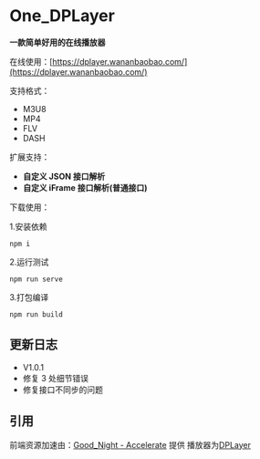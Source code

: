 # One_DPLayer

**一款简单好用的在线播放器**

在线使用：[https://dplayer.wananbaobao.com/](https://dplayer.wananbaobao.com/)

支持格式：

- M3U8
- MP4
- FLV
- DASH

扩展支持：

- **自定义 JSON 接口解析**
- **自定义 iFrame 接口解析(普通接口)**

下载使用：

1.安装依赖

```
npm i
```

2.运行测试

```
npm run serve
```

3.打包编译

```
npm run build
```

## 更新日志

- V1.0.1
- 修复 3 处细节错误
- 修复接口不同步的问题

## 引用

前端资源加速由：[Good_Night - Accelerate](https://www.wananbaobao.com/) 提供
播放器为[DPLayer](https://dplayer.js.org/zh/)
